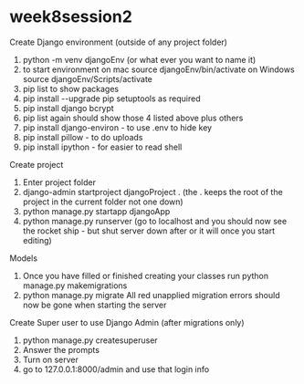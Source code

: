 # week8session2

Create Django environment (outside of any project folder)
1. python -m venv djangoEnv (or what ever you want to name it)
2. to start environment
    on mac source djangoEnv/bin/activate
    on Windows source djangoEnv/Scripts/activate
3. pip list to show packages
4. pip install --upgrade pip setuptools as required
5. pip install django bcrypt
6. pip list again should show those 4 listed above plus others
7. pip install django-environ - to use .env to hide key
8. pip install pillow - to do uploads
9. pip install ipython - for easier to read shell 

Create project
1. Enter project folder
2. django-admin startproject djangoProject . (the . keeps the root of the project in the current folder not one down)
3. python manage.py startapp djangoApp
4. python manage.py runserver (go to localhost and you should now see the rocket ship - but shut server down after or it will once you start editing)

Models
1. Once you have filled or finished creating your classes run python manage.py makemigrations
2. python manage.py migrate
All red unapplied migration errors should now be gone when starting the server

Create Super user to use Django Admin (after migrations only)
1. python manage.py createsuperuser
2. Answer the prompts
3. Turn on server
4. go to 127.0.0.1:8000/admin and use that login info
